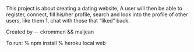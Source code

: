 This project is about creating a dating website, A user will then be able to register, connect, fill his/her profile, search and look into the profile of other users, like them 1, chat with those that “liked” back.

Created by -- ckrommen && maljean

To run:
% npm install
% heroku local web

